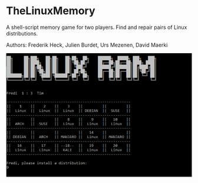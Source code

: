 # TheLinuxMemory
A shell-script memory game for two players. Find and repair pairs of Linux distributions.

Authors: Frederik Heck, Julien Burdet, Urs Mezenen, David Maerki

![Linux Memory Showcase](https://github.com/FrederikHeck/TheLinuxMemory/blob/main/TheLinuxMemory_showcase.PNG)
